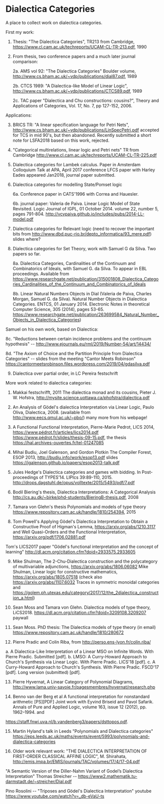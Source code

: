 # Dialectica Categories
A place to collect  work on dialectica categories. 

First my work:

1. Thesis: "The Dialectica Categories", TR213 from Cambridge, https://www.cl.cam.ac.uk/techreports/UCAM-CL-TR-213.pdf, 1990

2. From thesis, two conference papers and a much later journal comparison:

    2a. AMS vol 92: "The Dialectica Categories" Boulder volume, http://www.cs.bham.ac.uk/~vdp/publications/dial87.pdf, 1989

    2b. CTCS 1989: "A Dialectica-like Model of Linear Logic", http://www.cs.bham.ac.uk/~vdp/publications/CTCS89.pdf, 1989
 
    2c. TAC paper "Dialectica and Chu constructions: cousins?", Theory and Applications of Categories, Vol. 17, No. 7, pp 127-152, 2006.

Applications: 

3. BRICS TR: "A linear specification language for Petri Nets", http://www.cs.bham.ac.uk/~vdp/publications/LinSpecPetri.pdf
   accepted for TCS in mid 90's, but then abandoned. Recently submitted a short note for LSFA2018 based on this work, rejected.     

4. "Categorical multirelations, linear logic and Petri nets" TR from Cambridge http://www.cl.cam.ac.uk/techreports/UCAM-CL-TR-225.pdf

5. Dialectica categories for Lambek calculus. Paper in Amsterdam Colloquium
   Talk at APA, April 2017
   conference LFCS paper with Harley Eades appeared Jan2018, journal paper submitted.

6. Dialectica categories for modelling State/Pomset logic

   6a. Conference paper in CATS'1996 with Correa and Hauesler.

   6b. journal paper: Valeria de Paiva. Linear Logic Model of State Revisited. Logic Journal of IGPL, 01 October 2014. 
   volume 22, number 5, pages 791-804. http://vcvpaiva.github.io/includes/pubs/2014-LL-model.pdf

7. Dialectica categories for Relevant logic 
(need to recover the important bits from http://www.dbd.puc-rio.br/depto_informatica/93_mere.pdf) slides where?

8. Dialectica categories for Set Theory, work with Samuel G da Silva. Two papers so far.

   8a. Dialectica Categories, Cardinalities of the Continuum and Combinatorics of Ideals, with Samuel G. da Silva.
   To appear in EBL proceedings. Available from https://www.researchgate.net/publication/315001808_Dialectica_Categories_Cardinalities_of_the_Continuum_and_Combinatorics_of_Ideals

   8b. Linear Natural Numbers Objects in Dial (Valeria de Paiva, Charles Morgan, Samuel G. da Silva). 
   Natural Number Objects in    Dialectica Categories. ENTCS, 01 January 2014. 
   Electronic Notes in theoretical Computer Science, 305 (2014), pages 53-65.
   https://www.researchgate.net/publication/263699584_Natural_Number_Objects_in_Dialectica_Categories)
   
 Samuel on his own work, based on Dialectica:
 
   8c. "Reductions between certain incidence problems and the continuum hypothesis" -- 
   http://www.ejournals.eu/rml/2019/Number-54/art/14434/
   
   8d. "The Axiom of Choice and the Partition Principle from Dialectica Categories" -- slides from the meeting
   "Cantor Meets Robinson" https://cantormeetsrobinson.files.wordpress.com/2019/04/gdasilva.pdf

 9. Dialectica over partial order, in LC Pereira festschrift

More work related to dialectica categories:

1. Makkai festschrifft, 2011
The dialectica monad and its cousins, Pieter J. W. Hofstra, 
http://mysite.science.uottawa.ca/phofstra/dialectica.pdf

2. An Analysis of Gödel's dialectica Interpretation via Linear Logic, Paulo Oliva, Dialectica, 2008.
(available from http://www.eecs.qmul.ac.uk/~pbo/) many more from his webpage!

3. A Functional Functional Interpretation, Pierre-Marie Pedrot, LICS 2014, https://www.pédrot.fr/articles/lics2014.pdf
https://www.pédrot.fr/slides/thesis-09-15.pdf, the thesis https://hal.archives-ouvertes.fr/tel-01247085

4. Mihai Budiu, Joel Galenson, and Gordon Plotkin
The Compiler Forest, ESOP 2013, http://budiu.info/work/esop13.pdf
slides https://jgalenson.github.io/papers/esop2013-talk.pdf

5. Jules Hedge's Dialectica categories and games with bidding. 
In Post-proceedings of TYPES’14. LIPIcs 39:89-110, 2015. 
http://drops.dagstuhl.de/opus/volltexte/2015/5493/pdf/7.pdf

6. Bodil Biering's thesis, Dialectica Interpretations: A Categorical Analysis 
http://cs.au.dk/~birke/phd-students/BieringB-thesis.pdf, 2008

7. Tamara von Glehn's thesis Polynomials and models of type theory 
https://www.repository.cam.ac.uk/handle/1810/254394, 2015

8. Tom Powell's  Applying Gödel's Dialectica Interpretation to Obtain a Constructive Proof of Higman's Lemma, 
https://arxiv.org/abs/1210.3117 and Well Quasi-Orders and the Functional Interpretation, https://arxiv.org/pdf/1706.02881.pdf

Tom's LICS2017 paper 	"Gödel's functional interpretation and the concept of learning" 
http://dl.acm.org/citation.cfm?doid=2933575.2933605

9. Mike Shulman, The 2-Chu-Dialectica construction and the polycategory of multivariable adjunctions, 
   https://arxiv.org/abs/1806.06082
   Mike Shulman, Linear logic for constructive mathematics, https://arxiv.org/abs/1805.07518
   (check also https://arxiv.org/abs/1107.6032 Traces in symmetric monoidal categories and 
   https://golem.ph.utexas.edu/category/2017/12/the_2dialectica_construction_a.html)
   
  
10. Sean Moss and Tamara von Glehn. Dialectica models of type theory, LiCS2018.
https://dl.acm.org/citation.cfm?doid=3209108.3209207 paywall

11. Sean Moss. PhD thesis: The Dialectica models of type theory (in email) 
https://www.repository.cam.ac.uk/handle/1810/280672

12. Pierre Pradic and Colin Riba, from http://perso.ens-lyon.fr/colin.riba/

a. A Dialectica-Like Interpretation of a Linear MSO on Infinite Words.
With Pierre Pradic. Submitted [pdf].
b. LMSO: A Curry-Howard Approach to Church's Synthesis via Linear Logic.
With Pierre Pradic. LICS'18 [pdf].
c. A Curry-Howard Approach to Church's Synthesis.
With Pierre Pradic. FSCD'17 [pdf]. Long version (submitted) [pdf]. 

13. Pierre Hyvernat, A Linear Category of Polynomial Diagrams, http://www.lama.univ-savoie.fr/pagesmembres/hyvernat/research.php

14. Benno van der Berg et al 
A functional interpretation for nonstandard arithmetic [PS][PDF]
Joint work with Eyvind Briseid and Pavol Safarik. 
Annals of Pure and Applied Logic, volume 163, issue 12 (2012), pp. 1962–1994.
and

https://staff.fnwi.uva.nl/b.vandenberg3/papers/dsttopos.pdf.

15. Martin Hyland's talk in Leeds "Polynomials and Dialectica categories"
https://eps.leeds.ac.uk/maths/events/event/5993/polynomials-and-dialectica-categories

16. Older work relevant work: "THE DIALECTICA INTERPRETATION OF FIRST-ORDER
CLASSICAL AFFINE LOGIC", M. Shirahata, http://emis.impa.br/EMIS/journals/TAC/volumes/17/4/17-04.pdf

"A Semantic Version of the Diller-Nahm Variant of Godel’s Dialectica Interpretation"
Thomas Streicher -- https://www2.mathematik.tu-darmstadt.de/~streicher/Dial.pdf

Pino Rosolini -- "Triposes and Gödel's Dialectica Interpretation" 
youtube https://www.youtube.com/watch?v=_db-eVaU-ts
